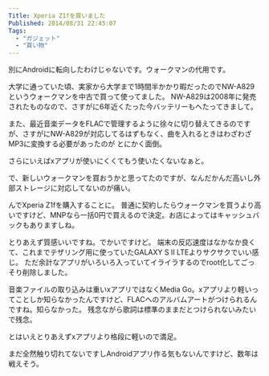 ```yaml
---
Title: Xperia Z1fを買いました
Published: 2014/08/31 22:45:07
Tags:
  - "ガジェット"
  - "買い物"
---
```

別にAndroidに転向したわけじゃないです。ウォークマンの代用です。

大学に通っていた頃、実家から大学まで1時間半かかり暇だったのでNW-A829というウォークマンを中古で買って使ってました。
NW-A829は2008年に発売されたものなので、さすがに6年近くたった今バッテリーもへたってきまして。

また、最近音楽データをFLACで管理するように徐々に切り替えてきるのですが、さすがにNW-A829が対応してるはずもなく、曲を入れるときはわざわざMP3に変換する必要があったのが
とにかく面倒。

さらにいえばxアプリが使いにくくてもう使いたくないなぁと。

で、新しいウォークマンを買おうかと思ってたのですが、なんだかんだ高いし外部ストレージに対応してないのが痛い。

んでXperia Z1fを購入することに。
普通に契約したらウォークマンを買うより高いですけど、MNPなら一括0円で買えるので決定。お店によってはキャッシュバックもありますしね。

とりあえず質感いいですね。でかいですけど。
端末の反応速度はなかなか良くて、これまでテザリング用に使っていたGALAXY S II LTEよりサクサクでいい感じ。
ただ余計なアプリがいろいろ入っていてイライラするのでroot化してごっそり削除しました。

音楽ファイルの取り込みは重いxアプリではなくMedia Go。xアプリより軽いってことしか知らなかったんですけど、FLACへのアルバムアートがつけられるんですね。知らなかった。
残念ながら歌詞は標準のままだとつけられないみたいで残念。

とはいえとりあえずxアプリより格段に軽いので満足。

まだ全然触り切れてないですしAndroidアプリ作る気もないんですけど、数年は戦えそう。